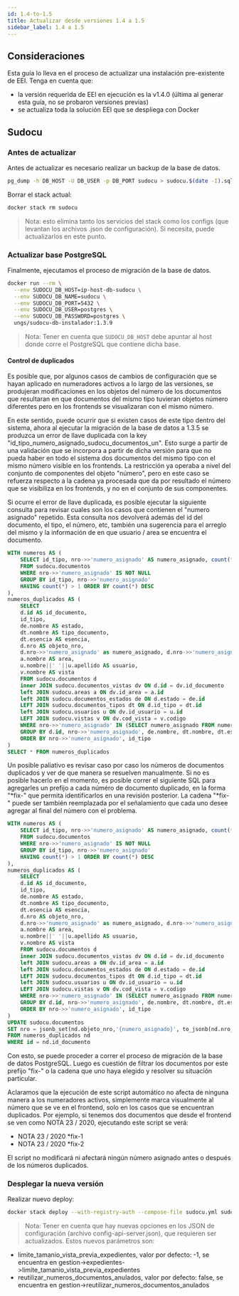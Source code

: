 ```yaml
---
id: 1.4-to-1.5
title: Actualizar desde versiones 1.4 a 1.5
sidebar_label: 1.4 a 1.5
---
```


## Consideraciones

Esta guía lo lleva en el proceso de actualizar una instalación pre-existente de EEI. Tenga en cuenta que:

* la versión requerida de EEI en ejecución es la v1.4.0 (última al generar esta guía, no se probaron versiones previas)
* se actualiza toda la solución EEI que se despliega con Docker


## Sudocu

### Antes de actualizar

Antes de actualizar es necesario realizar un backup de la base de datos.

```bash
pg_dump -h DB_HOST -U DB_USER -p DB_PORT sudocu > sudocu.$(date -I).sql
```

Borrar el stack actual:

```bash
docker stack rm sudocu
```

> Nota: esto elimina tanto los servicios del stack como los configs (que levantan los archivos .json de configuración). Si necesita, puede actualizarlos en este punto.

### Actualizar base PostgreSQL

Finalmente, ejecutamos el proceso de migración de la base de datos.

```bash
docker run --rm \
  --env SUDOCU_DB_HOST=ip-host-db-sudocu \
  --env SUDOCU_DB_NAME=sudocu \
  --env SUDOCU_DB_PORT=5432 \
  --env SUDOCU_DB_USER=postgres \
  --env SUDOCU_DB_PASSWORD=postgres \
  ungs/sudocu-db-instalador:1.3.9
```

> Nota: Tener en cuenta que `SUDOCU_DB_HOST` debe apuntar al host donde corre el PostgreSQL que contiene dicha base.

#### Control de duplicados 

Es posible que, por algunos casos de cambios de configuración que se hayan aplicado en numeradores activos a lo largo de las versiones, se produjeran modificaciones en los objetos del número de los documentos que resultaran en que documentos del mismo tipo tuvieran objetos número diferentes pero en los frontends se visualizaran con el mismo número.      

En este sentido, puede ocurrir que si existen casos de este tipo dentro del sistema, ahora al ejecutar la migración de la base de datos a 1.3.5 se produzca un error de llave duplicada con la key "id_tipo_numero_asignado_sudocu_documentos_un". Esto surge a partir de una validación que se incorpora a partir de dicha versión para que no pueda haber en todo el sistema dos documentos del mismo tipo con el mismo número visible en los frontends. La restricción ya operaba a nivel del conjunto de componentes del objeto "número", pero en este caso se refuerza respecto a la cadena ya procesada que da por resultado el número que se visibiliza en los frontends, y no en el conjunto de sus componentes. 

Si ocurre el error de llave duplicada, es posible ejecutar la siguiente consulta para revisar cuales son los casos que contienen el "numero asignado" repetido. Esta consulta nos devolverá además del id del documento, el tipo, el número, etc, también una sugerencia para el arreglo del mismo y la información de en que usuario / area se encuentra el documento. 

```sql
WITH numeros AS (
	SELECT id_tipo, nro->>'numero_asignado' AS numero_asignado, count(*) 
	FROM sudocu.documentos 
	WHERE nro->>'numero_asignado' IS NOT NULL 
	GROUP BY id_tipo, nro->>'numero_asignado'
	HAVING count(*) > 1 ORDER BY count(*) DESC 
), 
numeros_duplicados AS (
	SELECT 
	d.id AS id_documento, 
	id_tipo, 
	de.nombre AS estado,
	dt.nombre AS tipo_documento,
	dt.esencia AS esencia,
	d.nro AS objeto_nro, 	
	d.nro->>'numero_asignado' as numero_asignado, d.nro->>'numero_asignado' || ' *fix-' || ROW_NUMBER() OVER (PARTITION BY d.id_tipo ORDER BY nro->>'numero_asignado') AS  nro_fix,	 
	a.nombre AS area, 
	u.nombre||' '||u.apellido AS usuario,
	v.nombre AS vista
	FROM sudocu.documentos d
	inner JOIN sudocu.documentos_vistas dv ON d.id = dv.id_documento 
	left JOIN sudocu.areas a ON dv.id_area = a.id
	left JOIN sudocu.documentos_estados de ON d.estado = de.id
	LEFT JOIN sudocu.documentos_tipos dt ON d.id_tipo = dt.id
	left JOIN sudocu.usuarios u ON dv.id_usuario = u.id
	LEFT JOIN sudocu.vistas v ON dv.cod_vista = v.codigo 
	WHERE nro->>'numero_asignado' IN (SELECT numero_asignado FROM numeros) AND d.id_tipo IN (SELECT id_tipo FROM numeros) AND v.nombre IS NOT NULL  
	GROUP BY d.id, nro->>'numero_asignado', de.nombre, dt.nombre, dt.esencia, a.nombre, u.nombre, u.apellido, v.nombre
	ORDER BY nro->>'numero_asignado', id_tipo
)
SELECT * FROM numeros_duplicados 


```

Un posible paliativo es revisar caso por caso los números de documentos duplicados y ver de que manera se resuelven manualmente. Si no es posible hacerlo en el momento, es posible correr el siguiente SQL para agregarles un prefijo a cada núméro de documento duplicado, en la forma "*fix-" que permita
identificarlos en una revisión posterior. La cadena "*fix-" puede ser también reemplazada por el señalamiento que cada uno desee agregar al final del número con el problema. 

```sql
WITH numeros AS (
	SELECT id_tipo, nro->>'numero_asignado' AS numero_asignado, count(*) 
	FROM sudocu.documentos 
	WHERE nro->>'numero_asignado' IS NOT NULL 
	GROUP BY id_tipo, nro->>'numero_asignado'
	HAVING count(*) > 1 ORDER BY count(*) DESC 
), 
numeros_duplicados AS (
	SELECT 
	d.id AS id_documento, 
	id_tipo, 
	de.nombre AS estado,
	dt.nombre AS tipo_documento,
	dt.esencia AS esencia,
	d.nro AS objeto_nro, 	
	d.nro->>'numero_asignado' as numero_asignado, d.nro->>'numero_asignado' || ' *fix-' || ROW_NUMBER() OVER (PARTITION BY d.id_tipo ORDER BY nro->>'numero_asignado') AS  nro_fix,	 
	a.nombre AS area, 
	u.nombre||' '||u.apellido AS usuario,
	v.nombre AS vista
	FROM sudocu.documentos d
	inner JOIN sudocu.documentos_vistas dv ON d.id = dv.id_documento 
	left JOIN sudocu.areas a ON dv.id_area = a.id
	left JOIN sudocu.documentos_estados de ON d.estado = de.id
	LEFT JOIN sudocu.documentos_tipos dt ON d.id_tipo = dt.id
	left JOIN sudocu.usuarios u ON dv.id_usuario = u.id
	LEFT JOIN sudocu.vistas v ON dv.cod_vista = v.codigo 
	WHERE nro->>'numero_asignado' IN (SELECT numero_asignado FROM numeros) AND d.id_tipo IN (SELECT id_tipo FROM numeros) AND v.nombre IS NOT NULL  
	GROUP BY d.id, nro->>'numero_asignado', de.nombre, dt.nombre, dt.esencia, a.nombre, u.nombre, u.apellido, v.nombre
	ORDER BY nro->>'numero_asignado', id_tipo
)
UPDATE sudocu.documentos 
SET nro = jsonb_set(nd.objeto_nro,'{numero_asignado}', to_jsonb(nd.nro_fix)) 
FROM numeros_duplicados nd
WHERE id = nd.id_documento
```

Con esto, se puede proceder a correr el proceso de migración de la base de datos PostgreSQL. Luego es cuestión de filtrar
los documentos por este prefijo "fix-" o la cadena que uno haya elegido y resolver su situación particular. 

Aclaramos que la ejecución de este script automático no afecta de ninguna manera a los numeradores activos, simplemente marca visualmente al número que se ve en el frontend, solo en los casos que se encuentran duplicados. Por ejemplo, si tenemos dos documentos que desde el frontend se ven como NOTA 23 / 2020, ejecutando este script se verá:

- NOTA 23 / 2020 *fix-1
- NOTA 23 / 2020 *fix-2 

El script no modificará ni afectará ningún número asignado antes o después de los números duplicados. 

### Desplegar la nueva versión

Realizar nuevo deploy:

```bash
docker stack deploy --with-registry-auth --compose-file sudocu.yml sudocu
```

> Nota: Tener en cuenta que hay nuevas opciones en los JSON de configuración (archivo config-api-server.json), que 
requieren ser actualizados. Estos nuevos parámetros son:

- limite_tamanio_vista_previa_expedientes, valor por defecto: -1, se encuentra en gestion->expedientes->limite_tamanio_vista_previa_expedientes
- reutilizar_numeros_documentos_anulados, valor por defecto: false, se encuentra en gestion->reutilizar_numeros_documentos_anulados

